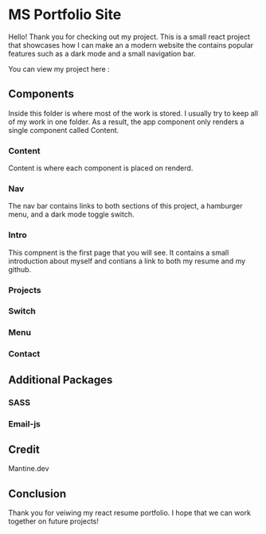 # MS Portfolio Site

Hello! Thank you for checking out my project. This is a small react project that showcases how I can make an a modern website the contains popular features such as a
dark mode and a small navigation bar. 

You can view my project here : 

## Components

Inside this folder is where most of the work is stored. I usually try to keep all of my work in one folder. As a result, the app component only renders a single component called
Content.

### Content
Content is where each component is placed on renderd.


### Nav

The nav bar contains links to both sections of this project, a hamburger menu, and a dark mode toggle switch.


### Intro

This compnent is the first page that you will see. It contains a small introduction about myself and contians a link to both my resume and my github.


### Projects

### Switch

### Menu



### Contact



## Additional Packages

### SASS

### Email-js

## Credit 
Mantine.dev

## Conclusion

Thank you for veiwing my react resume portfolio. I hope that we can work together on future projects!